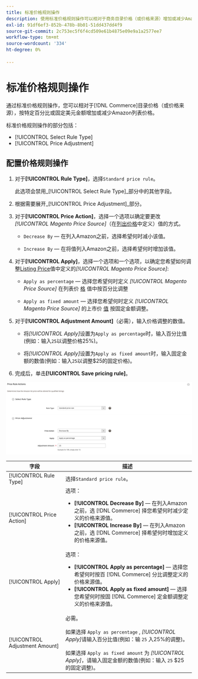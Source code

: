 ```yaml
---
title: 标准价格规则操作
description: 使用标准价格规则操作可以相对于商务目录价格（或价格来源）增加或减少Amazon上市价格。
exl-id: 91df6ef3-852b-478b-8b01-51dd437dd4f9
source-git-commit: 2c753ec5f6f4cd509e61b4875e09e9a1a2577ee7
workflow-type: tm+mt
source-wordcount: '334'
ht-degree: 0%

---
```


# 标准价格规则操作

通过标准价格规则操作，您可以相对于[!DNL Commerce]目录价格（或价格来源），按特定百分比或固定美元金额增加或减少Amazon列表价格。

标准价格规则操作的部分包括：

- [!UICONTROL Select Rule Type]
- [!UICONTROL Price Adjustment]

## 配置价格规则操作

1. 对于&#x200B;**[!UICONTROL Rule Type]**，选择`Standard price rule`。

   此选项会禁用&#x200B;_[!UICONTROL Select Rule Type]_部分中的其他字段。

1. 根据需要展开&#x200B;_[!UICONTROL Price Adjustment]_部分。

1. 对于&#x200B;**[!UICONTROL Price Action]**，选择一个选项以确定要更改&#x200B;*[!UICONTROL Magento Price Source]*（在[列出价格](./listing-price.md)中定义）值的方式。

   - `Decrease By`  — 在列入Amazon之前，选择希望何时减小该值。

   - `Increase By`  — 在将值列入Amazon之前，选择希望何时增加该值。

1. 对于&#x200B;**[!UICONTROL Apply]**，选择一个选项和一个选项，以确定您希望如何调整[Listing Price](./listing-price.md)值中定义的&#x200B;*[!UICONTROL Magento Price Source]*:

   - `Apply as percentage`  — 选择您希望何时定义 *[!UICONTROL Magento Price Source]* 在列表价 [格](./listing-price.md) 值中按百分比调整

   - `Apply as fixed amount`  — 选择您希望何时定义 *[!UICONTROL Magento Price Source]* 的上市价 [值](./listing-price.md) 按固定金额调整。

1. 对于&#x200B;**[!UICONTROL Adjustment Amount]**（必需），输入价格调整的数值。

   - 将&#x200B;*[!UICONTROL Apply]*&#x200B;设置为`Apply as percentage`时，输入百分比值(例如：输入`25`以调整价格25%)。

   - 将&#x200B;*[!UICONTROL Apply]*&#x200B;设置为`Apply as fixed amount`时，输入固定金额的数值(例如：输入`25`以调整$25的固定价格)。

1. 完成后，单击&#x200B;**[!UICONTROL Save pricing rule]**。

![标准价格规则](assets/ob-price-rule-action-standard-example.png)

| 字段 | 描述 |
|---|---|
| [!UICONTROL Rule Type] | 选择`Standard price rule`。 |
| [!UICONTROL Price Action] | 选项：<ul><li>**[!UICONTROL Decrease By]**  — 在列入Amazon之前，选 [!DNL Commerce] 择您希望何时减少定义的价格来源值。</li><li>**[!UICONTROL Increase By]**  — 在列入Amazon之前，选 [!DNL Commerce] 择希望何时增加定义的价格来源值。</li></ul> |
| [!UICONTROL Apply] | 选项：<ul><li>**[!UICONTROL Apply as percentage]**  — 选择您希望何时按百 [!DNL Commerce] 分比调整定义的价格来源值。</li><li>**[!UICONTROL Apply as fixed amount]**  — 选择您希望何时按固 [!DNL Commerce] 定金额调整定义的价格来源值。</li></ul> |
| [!UICONTROL Adjustment Amount] | 必需。<br><br>如果选择 `Apply as percentage` , *[!UICONTROL Apply]*&#x200B;请输入百分比值(例如：输 `25` 入25%的调整)。<br><br>如果选择 `Apply as fixed amount` 为 *[!UICONTROL Apply]*，请输入固定金额的数值(例如：输入 `25` $25的固定调整)。 |
